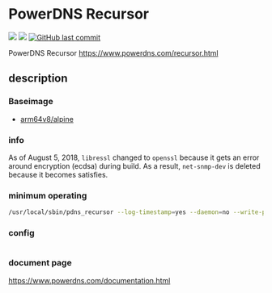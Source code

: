 # PowerDNS Recursor

[![](https://images.microbadger.com/badges/image/kometchtech/pdns_rec.svg)](https://microbadger.com/images/kometchtech/pdns_rec "Get your own image badge on microbadger.com")
[![](https://images.microbadger.com/badges/version/kometchtech/pdns_rec.svg)](https://microbadger.com/images/kometchtech/pdns_rec "Get your own version badge on microbadger.com")
[![GitHub last commit](https://img.shields.io/github/last-commit/google/skia.svg)](https://github.com/kometchtech/docker-build/commits/master/pdns_rec)

PowerDNS Recursor <https://www.powerdns.com/recursor.html>

## description

### Baseimage

- [arm64v8/alpine](https://hub.docker.com/r/arm64v8/alpine/)

### info

As of August 5, 2018, `libressl` changed to `openssl` because it gets an error around encryption (ecdsa) during build.
As a result, `net-snmp-dev` is deleted because it becomes satisfies.

### minimum operating

```bash
/usr/local/sbin/pdns_recursor --log-timestamp=yes --daemon=no --write-pid=no --enable-syslog
```

### config

```config
```

### document page

<https://www.powerdns.com/documentation.html>

